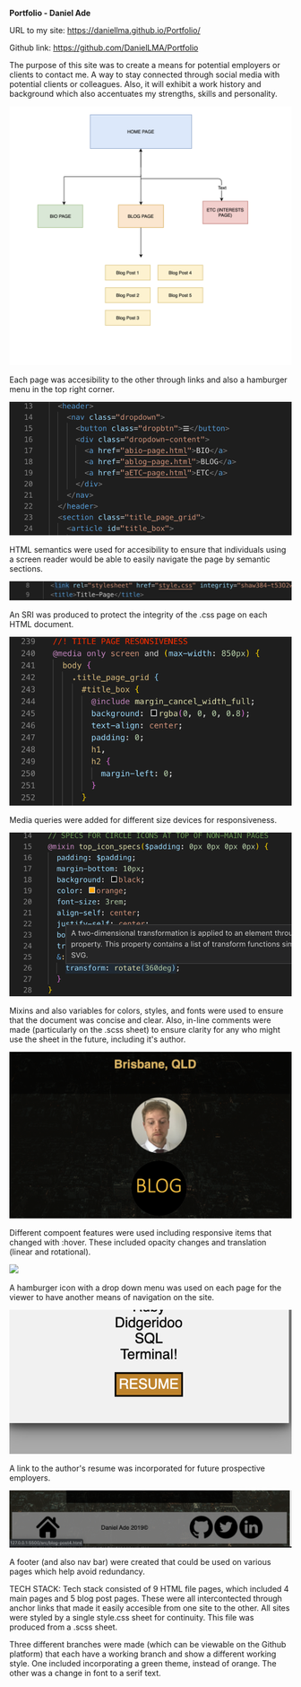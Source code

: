 **Portfolio - Daniel Ade**

URL to my site: https://daniellma.github.io/Portfolio/

Github link: https://github.com/DanielLMA/Portfolio


The purpose of this site was to create a means for potential employers or clients to contact me. A way to stay connected through social media with potential clients or colleagues.
Also, it will exhibit a work history and background which also accentuates my strengths, skills and personality. 

![](docs/sitemap.png)

Each page was accesibility to the other through links and also a hamburger menu in the top right corner. 

![](docs/accessibility.png)

HTML semantics were used for accesibility to ensure that individuals using a screen reader would be able to easily navigate the page by semantic sections. 

![](docs/SRI.png)

An SRI was produced to protect the integrity of the .css page on each HTML document. 

![](docs/mediaquery.png)

Media queries were added for different size devices for responsiveness. 

![](docs/mixin.png)

Mixins and also variables for colors, styles, and fonts were used to ensure that the document was concise and clear. Also, in-line comments were made (particularly on the .scss sheet) to ensure clarity for any who might use the sheet in the future, including it's author. 

![](docs/hover.png)

Different compoent features were used including responsive items that changed with :hover. These included opacity changes and translation (linear and rotational). 

![](docs/hamburger.png)

A hamburger icon with a drop down menu was used on each page for the viewer to have another means of navigation on the site. 

![](docs/resumelink.png)

A link to the author's resume was incorporated for future prospective employers. 

![](docs/footer.png)

A footer (and also nav bar) were created that could be used on various pages which help avoid redundancy. 

TECH STACK: Tech stack consisted of 9 HTML file pages, which included 4 main pages and 5 blog post pages. These were all intercontected through anchor links that made it easily accesible from one site to the other. All sites were styled by a single style.css sheet for continuity. This file was produced from a .scss sheet. 

Three different branches were made (which can be viewable on the Github platform) that each have a working branch and show a different working style. One included incorporating a green theme, instead of orange. The other was a change in font to a serif text. 

